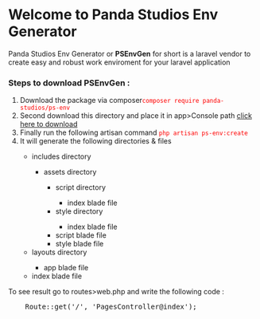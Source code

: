 <h1>Welcome to Panda Studios Env Generator</h1>

<p>Panda Studios Env Generator or <b>PSEnvGen</b> for short is a laravel vendor to create easy and robust work enviroment for your laravel application</p>

<h3>Steps to download PSEnvGen :</h3>

<ol>
    <li>Download the package via composer<code style="color:red;">composer require panda-studios/ps-env</code></li>
    <li>Second download this directory and place it in app>Console path <a href="https://drive.google.com/open?id=1u70XPQVsoOda3ItB6Ciw6n7pn_634aw8">click here to download</a></li>
    <li>Finally run the following artisan command <code style="color:red;">php artisan ps-env:create</code></li>
    <li>It will generate the following directories & files</li>
    <ul>
        <li>includes directory</li>
        <ul>
            <li>assets directory</li>
            <ul>
                <li>script directory</li>
                <ul>
                    <li>index blade file</li>
                </ul>
                <li>style directory</li>
                <ul>
                    <li>index blade file</li>
                </ul>
                <li>script blade file</li>
                <li>style blade file</li>
            </ul>
        </ul>
        <li>layouts directory</li>
        <ul>
            <li>app blade file</li>
        </ul>
        <li>index blade file</li>
    </ul>
</ol>

<p>To see result go to routes>web.php and write the following code :</p>
<pre>
    Route::get('/', 'PagesController@index');
</pre>
